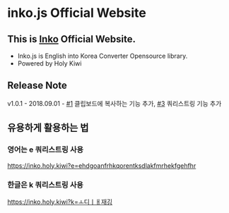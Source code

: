 # inko.js Official Website

## This is [Inko](https://inko.holy.kiwi) Official Website.

* Inko.js is English into Korea Converter Opensource library.
* Powered by Holy Kiwi

## Release Note
v1.0.1 - 2018.09.01 - [#1](https://github.com/JonJee/inko-web/issues/1) 클립보드에 복사하는 기능 추가, [#3](https://github.com/JonJee/inko-web/issues/3) 쿼리스트링 기능 추가

## 유용하게 활용하는 법

### 영어는 e 쿼리스트링 사용
https://inko.holy.kiwi?e=ehdgoanfrhkqorentksdlakfmrhekfgehfhr

### 한글은 k 쿼리스트링 사용
https://inko.holy.kiwi?k=ㅗ디ㅣㅐ재깅
